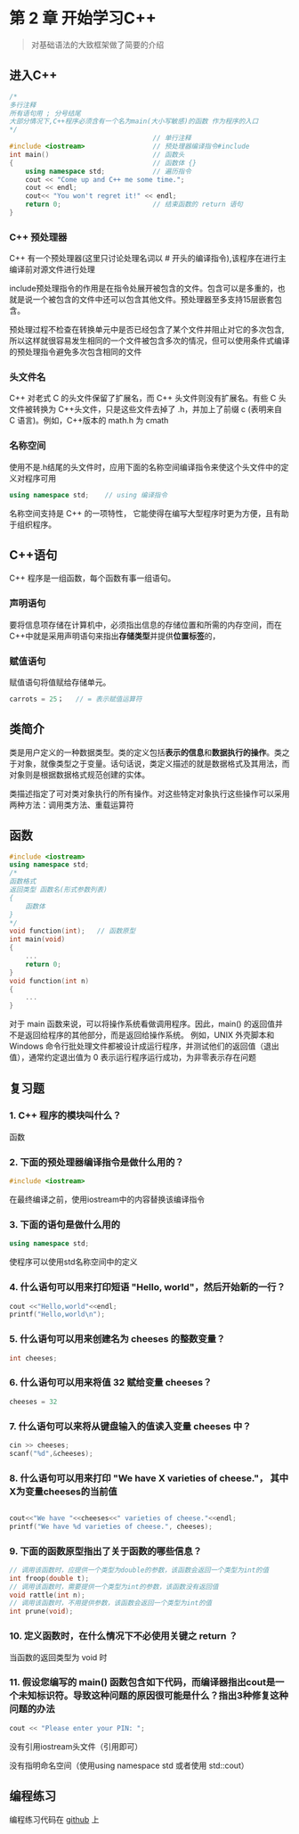# 第 2 章 开始学习C++

> 对基础语法的大致框架做了简要的介绍

## 进入C++

```c++
/*
多行注释
所有语句用 ; 分号结尾
大部分情况下,C++程序必须含有一个名为main(大小写敏感)的函数 作为程序的入口
*/
                                    // 单行注释
#include <iostream>                 // 预处理器编译指令#include
int main()                          // 函数头
{                                   // 函数体 {}
    using namespace std;            // 遍历指令
    cout << "Come up and C++ me some time.";
    cout << endl;
    cout<< "You won't regret it!" << endl;
    return 0;                       // 结束函数的 return 语句
}
```

### C++ 预处理器

C++ 有一个预处理器(这里只讨论处理名词以 # 开头的编译指令),该程序在进行主编译前对源文件进行处理

include预处理指令的作用是在指令处展开被包含的文件。包含可以是多重的，也就是说一个被包含的文件中还可以包含其他文件。预处理器至多支持15层嵌套包含。

预处理过程不检查在转换单元中是否已经包含了某个文件并阻止对它的多次包含,所以这样就很容易发生相同的一个文件被包含多次的情况，但可以使用条件式编译的预处理指令避免多次包含相同的文件

### 头文件名

C++ 对老式 C 的头文件保留了扩展名，而 C++ 头文件则没有扩展名。有些 C 头文件被转换为 C++头文件，只是这些文件去掉了 .h，并加上了前缀 c (表明来自 C 语言)。例如，C++版本的 math.h 为 cmath

### 名称空间

使用不是.h结尾的头文件时，应用下面的名称空间编译指令来使这个头文件中的定义对程序可用

```c++
using namespace std;    // using 编译指令
```

名称空间支持是 C++ 的一项特性， 它能使得在编写大型程序时更为方便，且有助于组织程序。

## C++语句

C++ 程序是一组函数，每个函数有事一组语句。

### 声明语句

要将信息项存储在计算机中，必须指出信息的存储位置和所需的内存空间，而在C++中就是采用声明语句来指出**存储类型**并提供**位置标签**的，

### 赋值语句

赋值语句将值赋给存储单元。

```c++
carrots = 25；   // = 表示赋值运算符
```

## 类简介

类是用户定义的一种数据类型。类的定义包括**表示的信息**和**数据执行的操作**。类之于对象，就像类型之于变量。话句话说，类定义描述的就是数据格式及其用法，而对象则是根据数据格式规范创建的实体。

类描述指定了可对类对象执行的所有操作。对这些特定对象执行这些操作可以采用两种方法：调用类方法、重载运算符

## 函数

```c++
#include <iostream>
using namespace std;
/*
函数格式
返回类型 函数名(形式参数列表)
{
    函数体
}
*/
void function(int);   // 函数原型
int main(void)
{
    ...
    return 0;
}
void function(int n)
{
    ...
}
```

对于 main 函数来说，可以将操作系统看做调用程序。因此，main() 的返回值并不是返回给程序的其他部分，而是返回给操作系统。
例如，UNIX 外壳脚本和 Windows 命令行批处理文件都被设计成运行程序，并测试他们的返回值（退出值），通常约定退出值为 0 表示运行程序运行成功，为非零表示存在问题

## 复习题

### 1. C++ 程序的模块叫什么？

函数

### 2. 下面的预处理器编译指令是做什么用的？

```c++
#include <iostream>
```

在最终编译之前，使用iostream中的内容替换该编译指令

### 3. 下面的语句是做什么用的

```c++
using namespace std;
```

使程序可以使用std名称空间中的定义

### 4. 什么语句可以用来打印短语 "Hello, world"，然后开始新的一行？

```c++
cout <<"Hello,world"<<endl;
printf("Hello,world\n");
```

### 5. 什么语句可以用来创建名为 cheeses 的整数变量？

```c++
int cheeses;
```

### 6. 什么语句可以用来将值 32 赋给变量 cheeses？

```c++
cheeses = 32
```

### 7. 什么语句可以来将从键盘输入的值读入变量 cheeses 中？

```c++
cin >> cheeses;
scanf("%d",&cheeses);
```

### 8. 什么语句可以用来打印 "We have X varieties of cheese."， 其中X为变量cheeses的当前值

```c++

cout<<"We have "<<cheeses<<" varieties of cheese."<<endl;
printf("We have %d varieties of cheese.", cheeses);
```

### 9. 下面的函数原型指出了关于函数的哪些信息？

```c++
// 调用该函数时，应提供一个类型为double的参数，该函数会返回一个类型为int的值
int froop(double t);
// 调用该函数时，需要提供一个类型为int的参数，该函数没有返回值
void rattle(int n);
// 调用该函数时，不用提供参数，该函数会返回一个类型为int的值
int prune(void);
```

### 10. 定义函数时，在什么情况下不必使用关键之 return ？

当函数的返回类型为 void 时

### 11. 假设您编写的 main() 函数包含如下代码，而编译器指出cout是一个未知标识符。导致这种问题的原因很可能是什么？指出3种修复这种问题的办法

```c++
cout << "Please enter your PIN: ";
```

没有引用iostream头文件（引用即可）

没有指明命名空间（使用using namespace std 或者使用 std::cout）

## 编程练习

编程练习代码在 [github](https://github.com/15zhazhahe/reading-notes/tree/master/CPP-Primer-Plus/Chapter-02) 上